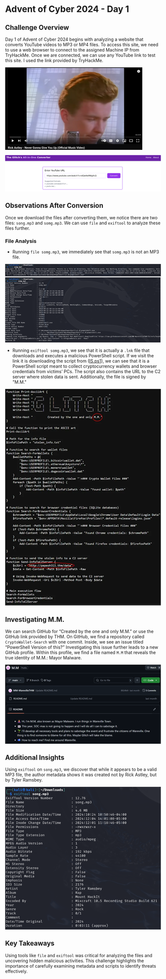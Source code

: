 # Advent of Cyber 2024 - Day 1

## Challenge Overview
Day 1 of Advent of Cyber 2024 begins with analyzing a website that converts YouTube videos to MP3 or MP4 files. To access this site, we need to use a web browser to connect to the assigned Machine IP from TryHackMe. Once we are connected, we can use any YouTube link to test this site. I used the link provided by TryHackMe.

![YouTube Video Example](images/youtube_video.png)

![Converter Example](images/converter_example.png)

## Observations After Conversion
Once we download the files after converting them, we notice there are two files: `song.mp3` and `somg.mp3`. We can use `file` and `exiftool` to analyze these files further.

### File Analysis
- Running `file somg.mp3`, we immediately see that `somg.mp3` is not an MP3 file. 

![file somg.mp3 Output](images/somg_file_analysis.png)
![exiftool somg.mp3 Output](images/somg_exiftool_analysis.png)

- Running `exiftool somg.mp3`, we see that it is actually a `.lnk` file that downloads and executes a malicious PowerShell script. If we visit the link it is downloading the script from ([IS.ps1](https://raw.githubusercontent.com/MMWarevilleTHM/IS/refs/heads/main/IS.ps1)), we can see that it is a PowerShell script meant to collect cryptocurrency wallets and browser credentials from victims’ PCs. The script also contains the URL to the C2 server where stolen data is sent. Additionally, the file is signed by "M.M."

![PowerShell Script Analysis](images/powershell_script.png)

## Investigating M.M.
We can search GitHub for “Created by the one and only M.M.” or use the GitHub link provided by THM. On GitHub, we find a repository called `CryptoWallet-Search` with one commit. Inside, we see an issue titled “PowerShell Version of this?” Investigating this issue further leads to a new GitHub profile. Within this profile, we find a file named `M.M` that reveals the true identity of M.M.: Mayor Malware.

![Mayor Malware Description](images/mayor_malware_description.png)

## Additional Insights
Using `exiftool` on `song.mp3`, we discover that while it appears to be a valid MP3 file, the author metadata shows it was created not by Rick Astley, but by Tyler Ramsbey.

![Metadata Analysis](images/exiftool_song.png)

## Key Takeaways
Using tools like `file` and `exiftool` was critical for analyzing the files and uncovering hidden malicious activities. This challenge highlights the importance of carefully examining metadata and scripts to identify threats effectively.
